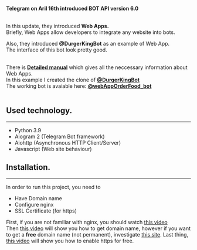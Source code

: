 **Telegram on Aril 16th introduced BOT API version 6.0**
<br><br>

In this update, they introduced **Web Apps.**<br>
Briefly, Web Apps allow developers to integrate any website into bots.
<br>

Also, they introduced **@DurgerKingBot** as an example of Web App.<br>
The interface of this bot look pretty good.
<br><br>

There is <a href="https://core.telegram.org/bots/webapps">**Detailed manual**</a>
which gives all the neccessary information about Web Apps.<br>
In this example I created the clone of <a href="https://t.me/DurgerKingBot">**@DurgerKingBot**<br></a>
The working bot is avaiable here: <a href="https://t.me/webAppOrderFood_bot">**@webAppOrderFood_bot**</a>
<br><br>

<h2>Used technology.</h2><hr>
<ul>
    <li>Python 3.9</li>
    <li>Aiogram 2 (Telegram Bot framework)</li>
    <li>Aiohttp (Asynchronous HTTP Client/Server)</li>
    <li>Javascript (Web site behaviour)</li>
</ul>

<h2>Installation.</h2><hr>
In order to run this project, you need to
<ul>
    <li>Have Domain name</li>
    <li>Configure nginx</li>
    <li>SSL Certificate (for https)</li>
</ul>
First, if you are not familiar with nginx, you should watch 
<a href="https://www.youtube.com/watch?v=goToXTC96Co&list=PL-osiE80TeTs4UjLw5MM6OjgkjFeUxCYH&index=14">this video</a>
<br>Then <a href="https://www.youtube.com/watch?v=LUFn-QVcmB8&list=PL-osiE80TeTs4UjLw5MM6OjgkjFeUxCYH&index=15">this video</a> will show you how to get domain name, 
however if you want to get a <b>free</b> domain name (not permanent), investigate <a href="https://www.freenom.com/en/index.html?lang=en">this site</a>.
Last thing, <a href="https://www.youtube.com/watch?v=Gdys9qPjuKs&list=PL-osiE80TeTs4UjLw5MM6OjgkjFeUxCYH&index=16">this video</a> will show you how to enable https for free.
